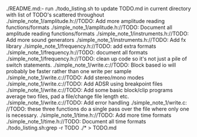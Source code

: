 ./README.md:- run ./todo_listing.sh to update TODO.md in current directory with list of TODO's scattered throughout
./simple_note_1/amplitude.h://TODO: Add more amplitude reading functions/formats
./simple_note_1/amplitude.h://TODO: Document all amplitude reading functions/formats
./simple_note_1/instruments.h://TODO: Add more sound generators
./simple_note_1/instruments.h://TODO: Add fx library
./simple_note_1/frequency.h://TODO: add extra formats
./simple_note_1/frequency.h://TODO: document all formats
./simple_note_1/frequency.h://TODO: clean up code so it's not just a pile of switch statements.
./simple_note_1/write.c://TODO: Block based io will probably be faster rather than one write per sample
./simple_note_1/write.c://TODO: Add stereo/mono modes
./simple_note_1/write.c://TODO: Add ADSR using breakpoint files
./simple_note_1/write.c://TODO: Add some basic block/clip programs average two files, pad a file/change file length etc.
./simple_note_1/write.c://TODO: Add error handling
./simple_note_1/write.c:	//TODO: these three functions do a single pass over the file where only one is necessary.
./simple_note_1/time.h://TODO: Add more time formats
./simple_note_1/time.h://TODO: Document all time formats
./todo_listing.sh:grep -r TODO ./* > TODO.md
